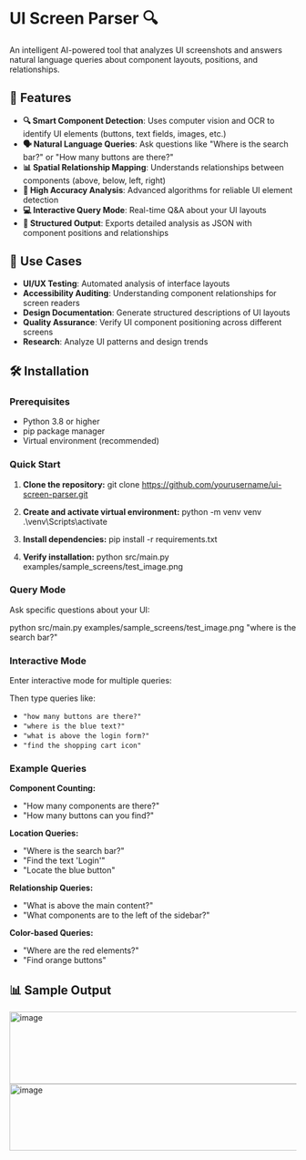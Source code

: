 # UI Screen Parser 🔍

An intelligent AI-powered tool that analyzes UI screenshots and answers natural language queries about component layouts, positions, and relationships.



## 🚀 Features

- **🔍 Smart Component Detection**: Uses computer vision and OCR to identify UI elements (buttons, text fields, images, etc.)
- **🗣️ Natural Language Queries**: Ask questions like "Where is the search bar?" or "How many buttons are there?"
- **📊 Spatial Relationship Mapping**: Understands relationships between components (above, below, left, right)
- **🎯 High Accuracy Analysis**: Advanced algorithms for reliable UI element detection
- **💻 Interactive Query Mode**: Real-time Q&A about your UI layouts
- **📄 Structured Output**: Exports detailed analysis as JSON with component positions and relationships

## 🎯 Use Cases

- **UI/UX Testing**: Automated analysis of interface layouts
- **Accessibility Auditing**: Understanding component relationships for screen readers
- **Design Documentation**: Generate structured descriptions of UI layouts
- **Quality Assurance**: Verify UI component positioning across different screens
- **Research**: Analyze UI patterns and design trends

## 🛠️ Installation

### Prerequisites

- Python 3.8 or higher
- pip package manager
- Virtual environment (recommended)

### Quick Start

1. **Clone the repository:**
git clone https://github.com/yourusername/ui-screen-parser.git

3. **Create and activate virtual environment:**
python -m venv venv
.\venv\Scripts\activate

5. **Install dependencies:**
pip install -r requirements.txt

6. **Verify installation:**
python src/main.py examples/sample_screens/test_image.png



### Query Mode

Ask specific questions about your UI:

python src/main.py examples/sample_screens/test_image.png "where is the search bar?"



### Interactive Mode

Enter interactive mode for multiple queries:


Then type queries like:
- `"how many buttons are there?"`
- `"where is the blue text?"`
- `"what is above the login form?"`
- `"find the shopping cart icon"`

### Example Queries

**Component Counting:**
- "How many components are there?"
- "How many buttons can you find?"

**Location Queries:**
- "Where is the search bar?"
- "Find the text 'Login'"
- "Locate the blue button"

**Relationship Queries:**
- "What is above the main content?"
- "What components are to the left of the sidebar?"

**Color-based Queries:**
- "Where are the red elements?"
- "Find orange buttons"

## 📊 Sample Output
<img width="1763" height="127" alt="image" src="https://github.com/user-attachments/assets/14af5fcc-247a-4526-bf20-55348f053732" />
<img width="1799" height="117" alt="image" src="https://github.com/user-attachments/assets/276942ca-18d0-4113-9cfe-0c682409f619" />


